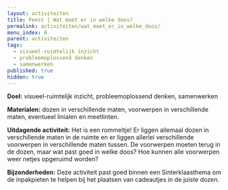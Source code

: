 ```yaml
---
layout: activiteiten
title: Feest | Wat moet er in welke doos?
permalink: activiteiten/wat_moet_er_in_welke_doos/
menu_index: 8
parent: activiteiten
tags:
  - visueel-ruimtelijk inzicht
  - probleemoplossend denken
  - samenwerken
published: true
hidden: true
---
```

**Doel:** visueel-ruimtelijk inzicht, probleemoplossend denken, samenwerken

<p style="margin-top: 10px;"/>

**Materialen:** dozen in verschillende maten, voorwerpen in verschillende maten, eventueel linialen en meetlinten.

<p style="margin-top: 10px;"/>

**Uitdagende activiteit:** Het is een rommeltje! Er liggen allemaal dozen in verschillende maten in de ruimte en er liggen allerlei verschillende voorwerpen in verschillende maten tussen. De voorwerpen moeten terug in de dozen, maar wat past goed in welke doos? Hoe kunnen alle voorwerpen weer netjes opgeruimd worden?

<p style="margin-top: 10px;"/>

**Bijzonderheden:** Deze activiteit past goed binnen een Sinterklaasthema om de inpakpieten te helpen bij het plaatsen van cadeautjes in de juiste dozen.
